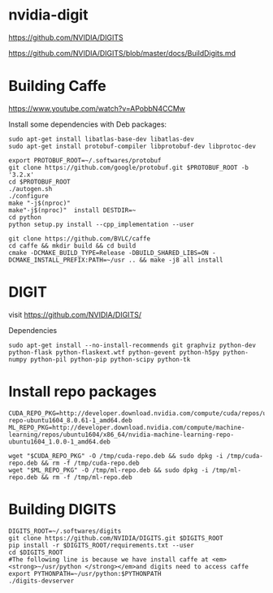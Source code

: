 # nvidia-digit
https://github.com/NVIDIA/DIGITS

https://github.com/NVIDIA/DIGITS/blob/master/docs/BuildDigits.md

# Building Caffe
https://www.youtube.com/watch?v=APobbN4CCMw

Install some dependencies with Deb packages:
```
sudo apt-get install libatlas-base-dev libatlas-dev
sudo apt-get install protobuf-compiler libprotobuf-dev libprotoc-dev

export PROTOBUF_ROOT=~/.softwares/protobuf
git clone https://github.com/google/protobuf.git $PROTOBUF_ROOT -b '3.2.x'
cd $PROTOBUF_ROOT
./autogen.sh
./configure
make "-j$(nproc)"
make"-j$(nproc)"  install DESTDIR=~
cd python
python setup.py install --cpp_implementation --user

git clone https://github.com/BVLC/caffe
cd caffe && mkdir build && cd build
cmake -DCMAKE_BUILD_TYPE=Release -DBUILD_SHARED_LIBS=ON -DCMAKE_INSTALL_PREFIX:PATH=~/usr .. && make -j8 all install

```
# DIGIT

visit https://github.com/NVIDIA/DIGITS/

Dependencies
```
sudo apt-get install --no-install-recommends git graphviz python-dev python-flask python-flaskext.wtf python-gevent python-h5py python-numpy python-pil python-pip python-scipy python-tk
```
# Install repo packages
```
CUDA_REPO_PKG=http://developer.download.nvidia.com/compute/cuda/repos/ubuntu1604/x86_64/cuda-repo-ubuntu1604_8.0.61-1_amd64.deb
ML_REPO_PKG=http://developer.download.nvidia.com/compute/machine-learning/repos/ubuntu1604/x86_64/nvidia-machine-learning-repo-ubuntu1604_1.0.0-1_amd64.deb

wget "$CUDA_REPO_PKG" -O /tmp/cuda-repo.deb && sudo dpkg -i /tmp/cuda-repo.deb && rm -f /tmp/cuda-repo.deb 
wget "$ML_REPO_PKG" -O /tmp/ml-repo.deb && sudo dpkg -i /tmp/ml-repo.deb && rm -f /tmp/ml-repo.deb
```
# Building DIGITS
```
DIGITS_ROOT=~/.softwares/digits
git clone https://github.com/NVIDIA/DIGITS.git $DIGITS_ROOT
pip install -r $DIGITS_ROOT/requirements.txt --user
cd $DIGITS_ROOT
#The following line is because we have install caffe at <em><strong>~/usr/python </strong></em>and digits need to access caffe
export PYTHONPATH=~/usr/python:$PYTHONPATH 
./digits-devserver
```
